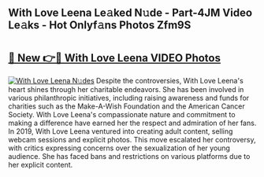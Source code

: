 ## With Love Leena Le𝚊ked N𝚞de - Part-4JM Video Le𝚊ks - Hot Onlyf𝚊ns Photos Zfm9S

# <h2><a href="http://ab74238.deff.icu/?id=With+Love+Leena">🔗 New 👉🔴 With Love Leena VIDEO Photos</a></h2>

[![With Love Leena N𝚞des](https://i.imgur.com/rIISA9y.gif)](http://ab74238.deff.icu/?id=With+Love+Leena)
Despite the controversies, With Love Leena's heart shines through her charitable endeavors. She has been involved in various philanthropic initiatives, including raising awareness and funds for charities such as the Make-A-Wish Foundation and the American Cancer Society. With Love Leena's compassionate nature and commitment to making a difference have earned her the respect and admiration of her fans. In 2019, With Love Leena ventured into creating adult content, selling webcam sessions and explicit photos. This move escalated her controversy, with critics expressing concerns over the sexualization of her young audience. She has faced bans and restrictions on various platforms due to her explicit content.
